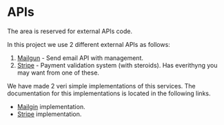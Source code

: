 # APIs
The area is reserved for external APIs code.

In this project we use 2 different external APIs as follows:
1. [Mailgun](https://www.mailgun.com/) - Send email API with management.
2. [Stripe](https://stripe.com) - Payment validation system (with steroids). Has everithyng you may want from one of these.

We have made 2 veri simple implementations of this services. The documentation for this implementations is located in the following links.
* [Mailgin](https://github.com/joaorsilva/nodej-marters-hw-2/tree/master/lib/apis/mailgun) implementation.
* [Stripe](https://github.com/joaorsilva/nodej-marters-hw-2/tree/master/lib/apis/stripe) implementation.
